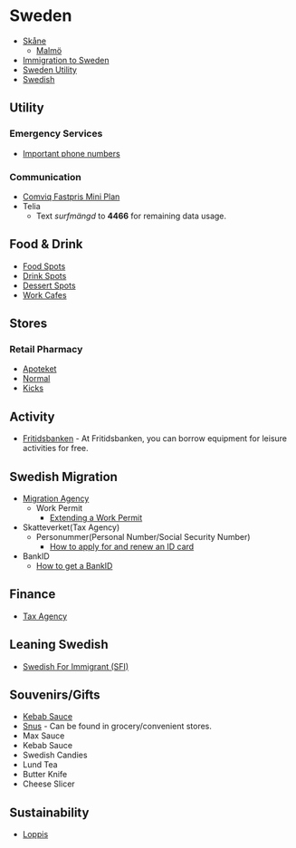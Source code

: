 # Sweden

- [Skåne](./Skåne.md)
  - [Malmö](./Malmö.md)
- [Immigration to Sweden](./immigration-to-sweden.md)
- [Sweden Utility](./sweden-utility.md)
- [Swedish](../../../hobbies/language-learning/swedish/swedish.md)

## Utility

### Emergency Services

- [Important phone numbers](https://www.krisinformation.se/en/finding-help-and-services/important-phone-numbers)

### Communication

- [Comviq Fastpris Mini Plan](https://www.comviq.se/kontantkort)
- Telia
  - Text _surfmängd_ to **4466** for remaining data usage.

## Food & Drink

- [Food Spots](https://maps.app.goo.gl/Vm1PmWbGbbV6ftD86)
- [Drink Spots](https://maps.app.goo.gl/qWopvXmCnxn3WXxR8)
- [Dessert Spots](https://maps.app.goo.gl/1UqRzLEPdfzoYgJE6)
- [Work Cafes](https://maps.app.goo.gl/eXVHPQRZgcNGekeV8)

## Stores

### Retail Pharmacy

- [Apoteket](https://www.apoteket.se/apotek/)
- [Normal](https://www.normal.eu/find-store/)
- [Kicks](https://www.kicks.se/butiker)

## Activity

- [Fritidsbanken](https://www.fritidsbanken.se/en/) - At Fritidsbanken, you can borrow equipment for leisure activities for free.

## Swedish Migration

- [Migration Agency](https://www.migrationsverket.se/English.html)
  - Work Permit
    - [Extending a Work Permit](https://www.migrationsverket.se/English/Private-individuals/Working-in-Sweden/Extending-a-permit.html)
- Skatteverket(Tax Agency)
  - Personummer(Personal Number/Social Security Number)
    - [How to apply for and renew an ID card](https://www.skatteverket.se/privat/folkbokforing/skatteverketsidkort/saharansokerduomochfornyaridkort.4.7da1d2e118be03f8e4f6185.html)
- BankID
  - [How to get a BankID](https://www.bankid.com/en/privat/skaffa-bankid)

## Finance

- [Tax Agency](https://www.skatteverket.se/)

## Leaning Swedish

- [Swedish For Immigrant (SFI)](https://www.folkuniversitetet.se/vara-skolor/sfi-svenska-for-invandrare/malmo-sfi-skola-folkuniversitetet/)

## Souvenirs/Gifts

- [Kebab Sauce](https://schysstkak.se/het-kebabsas)
- [Snus](https://sv.wikipedia.org/wiki/Snus) - Can be found in grocery/convenient stores.
- Max Sauce
- Kebab Sauce
- Swedish Candies
- Lund Tea
- Butter Knife
- Cheese Slicer

## Sustainability

- [Loppis](https://www.reddit.com/r/stockholm/comments/12ahzt1/can_you_do_loppis_anywhere_or_where_can_you_how/)
